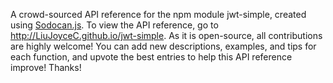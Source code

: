 A crowd-sourced API reference for the npm module jwt-simple, created using [Sodocan.js](http://www.sodocanjs.com). To view the API reference, go to http://LiuJoyceC.github.io/jwt-simple. As it is open-source, all contributions are highly welcome! You can add new descriptions, examples, and tips for each function, and upvote the best entries to help this API reference improve! Thanks!

